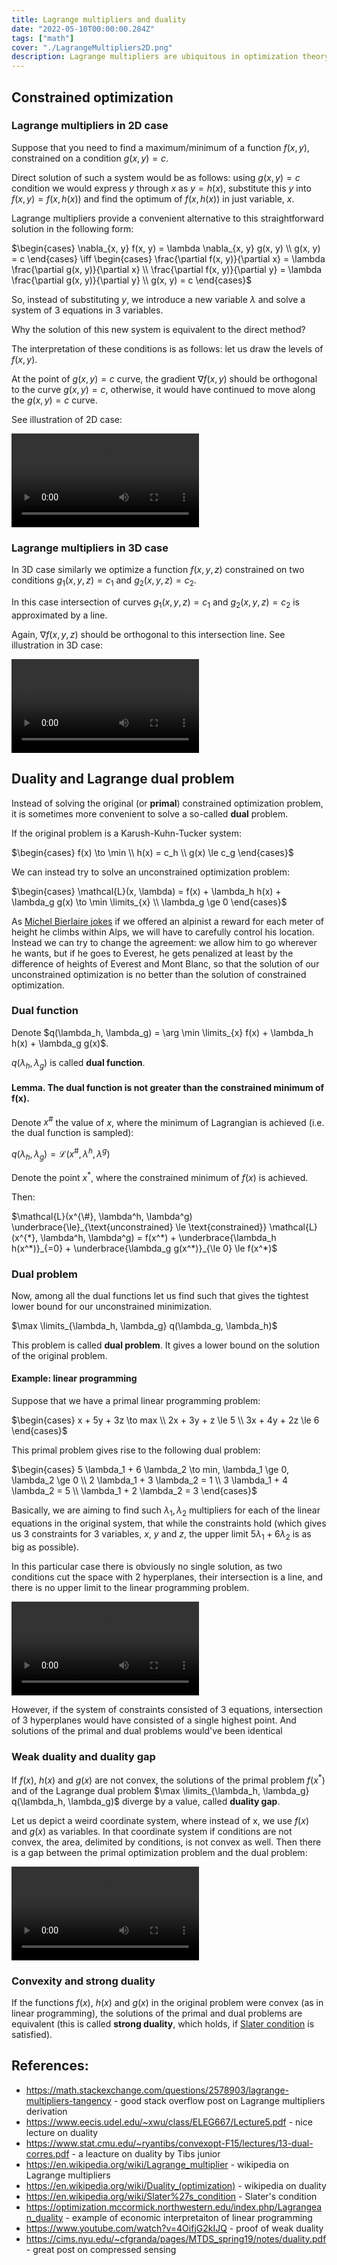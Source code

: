 ```yaml
---
title: Lagrange multipliers and duality
date: "2022-05-10T00:00:00.284Z"
tags: ["math"]
cover: "./LagrangeMultipliers2D.png"
description: Lagrange multipliers are ubiquitous in optimization theory and natural sciences, such as mechanics and statistical physics. Here I work out its intuition and derivation.
---
```


## Constrained optimization

### Lagrange multipliers in 2D case

Suppose that you need to find a maximum/minimum of a function $f(x, y)$, constrained on a condition $g(x, y) = c$.

Direct solution of such a system would be as follows: using $g(x, y) = c$ condition we would express $y$ through $x$
as $y = h(x)$, substitute this $y$ into $f(x, y) = f(x, h(x))$ and find the optimum of $f(x, h(x))$ in just variable, $x$.

Lagrange multipliers provide a convenient alternative to this straightforward solution in the following form:

$\begin{cases} \nabla_{x, y} f(x, y) = \lambda \nabla_{x, y} g(x, y) \\ g(x, y) = c \end{cases} \iff \begin{cases} \frac{\partial f(x, y)}{\partial x} = \lambda \frac{\partial g(x, y)}{\partial x} \\ \frac{\partial f(x, y)}{\partial y} = \lambda \frac{\partial g(x, y)}{\partial y} \\ g(x, y) = c \end{cases}$

So, instead of substituting $y$, we introduce a new variable $\lambda$ and solve a system of 3 equations in 3 variables.

Why the solution of this new system is equivalent to the direct method? 

The interpretation of these conditions is as follows: let us draw the levels of $f(x, y)$. 

At the point of $g(x, y) = c$ curve, the gradient $\nabla f(x, y)$ should be orthogonal to the curve $g(x, y) = c$, otherwise, it would have
continued to move along the $g(x, y) = c$ curve.

See illustration of 2D case:

![Lagrange multipliers 2D scene](LagrangeMultipliers2DScene.mp4)

### Lagrange multipliers in 3D case

In 3D case similarly we optimize a function $f(x, y, z)$ constrained on two conditions $g_1(x, y, z) = c_1$ and $g_2(x, y, z) = c_2$.

In this case intersection of curves $g_1(x, y, z) = c_1$ and $g_2(x, y, z) = c_2$ is approximated by a line. 

Again, $\nabla f(x, y, z)$ should be orthogonal to this intersection line. See illustration in 3D case:

![Lagrange multipliers 3D scene](LagrangeMultipliers3DScene.mp4)

## Duality and Lagrange dual problem

Instead of solving the original (or **primal**) constrained optimization problem, it is sometimes more convenient to
solve a so-called **dual** problem.

If the original problem is a Karush-Kuhn-Tucker system:

$\begin{cases} f(x) \to \min \\ h(x) = c_h \\ g(x) \le c_g \end{cases}$

We can instead try to solve an unconstrained optimization problem:

$\begin{cases} \mathcal{L}(x, \lambda) = f(x) + \lambda_h h(x) + \lambda_g g(x) \to \min \limits_{x} \\ \lambda_g \ge 0 \end{cases}$

As [Michel Bierlaire jokes](https://www.youtube.com/watch?v=nClTjGznkTo) if we offered an alpinist a reward for each
meter of height he climbs within Alps, we will have to carefully control his location. Instead we can try to change the
agreement: we allow him to go wherever he wants, but if he goes to Everest, he gets penalized at least by the difference 
of heights of Everest and Mont Blanc, so that the solution of our unconstrained optimization is no better than the 
solution of constrained optimization.

### Dual function

Denote $q(\lambda_h, \lambda_g) = \arg \min \limits_{x} f(x) + \lambda_h h(x) + \lambda_g g(x)$. 

$q(\lambda_h, \lambda_g)$ is called **dual function**. 

#### Lemma. The dual function is not greater than the constrained minimum of f(x).

Denote $x^{\#}$ the value of $x$, where the minimum of Lagrangian is achieved (i.e. the dual function is sampled):

$q(\lambda_h, \lambda_g) = \mathcal{L}(x^{\#}, \lambda^h, \lambda^g)$

Denote the point $x^*$, where the constrained minimum of $f(x)$ is achieved.

Then:

$\mathcal{L}(x^{\#}, \lambda^h, \lambda^g) \underbrace{\le}_{\text{unconstrained} \le \text{constrained}} \mathcal{L}(x^{*}, \lambda^h, \lambda^g) = f(x^*) + \underbrace{\lambda_h h(x^*)}_{=0} + \underbrace{\lambda_g g(x^*)}_{\le 0} \le f(x^*)$

### Dual problem

Now, among all the dual functions let us find such that gives the tightest lower bound for our unconstrained minimization.

$\max \limits_{\lambda_h, \lambda_g} q(\lambda_g, \lambda_h)$

This problem is called **dual problem**. It gives a lower bound on the solution of the original problem.


#### Example: linear programming

Suppose that we have a primal linear programming problem:

$\begin{cases} x + 5y + 3z \to max \\ 2x + 3y + z \le 5 \\ 3x + 4y + 2z \le 6 \end{cases}$

This primal problem gives rise to the following dual problem:

$\begin{cases} 5 \lambda_1 + 6 \lambda_2 \to min, \lambda_1 \ge 0, \lambda_2 \ge 0 \\ 2 \lambda_1 + 3 \lambda_2 = 1 \\ 3 \lambda_1 + 4 \lambda_2 = 5 \\ \lambda_1 + 2 \lambda_2 = 3 \end{cases}$

Basically, we are aiming to find such $\lambda_1, \lambda_2$ multipliers for each of the linear equations in the original
system, that while the constraints hold (which gives us 3 constraints for 3 variables, $x$, $y$ and $z$, the upper limit
$5\lambda_1 + 6\lambda_2$ is as big as possible).

In this particular case there is obviously no single solution, as two conditions cut the space with 2 hyperplanes, their
intersection is a line, and there is no upper limit to the linear programming problem.

![Linear programming](LinearProgrammingScene.mp4)

However, if the system of constraints consisted of 3 equations, intersection of 3 hyperplanes would have consisted of a 
single highest point. And solutions of the primal and dual problems would've been identical

### Weak duality and duality gap

If $f(x)$, $h(x)$ and $g(x)$ are not convex, the solutions of the primal problem $f(x^*)$ and of the Lagrange dual problem
$\max \limits_{\lambda_h, \lambda_g} q(\lambda_h, \lambda_g)$ diverge by a value, called **duality gap**.

Let us depict a weird coordinate system, where instead of x, we use $f(x)$ and $g(x)$ as variables. In that coordinate
system if conditions are not convex, the area, delimited by conditions, is not convex as well. Then there is a gap
between the primal optimization problem and the dual problem:

![Lagrange dual](LagrangeDualScene.mp4)

### Convexity and strong duality

If the functions $f(x)$, $h(x)$ and $g(x)$ in the original problem were convex (as in linear programming), the solutions of 
the primal and dual problems are equivalent (this is called **strong duality**, which holds, if [Slater condition](https://en.wikipedia.org/wiki/Slater%27s_condition) is satisfied).

## References:
* https://math.stackexchange.com/questions/2578903/lagrange-multipliers-tangency - good stack overflow post on Lagrange multipliers derivation
* https://www.eecis.udel.edu/~xwu/class/ELEG667/Lecture5.pdf - nice lecture on duality
* https://www.stat.cmu.edu/~ryantibs/convexopt-F15/lectures/13-dual-corres.pdf - a leacture on duality by Tibs junior
* https://en.wikipedia.org/wiki/Lagrange_multiplier - wikipedia on Lagrange multipliers
* https://en.wikipedia.org/wiki/Duality_(optimization) - wikipedia on duality
* https://en.wikipedia.org/wiki/Slater%27s_condition - Slater's condition
* https://optimization.mccormick.northwestern.edu/index.php/Lagrangean_duality - example of economic interpretaiton of linear programming
* https://www.youtube.com/watch?v=4OifjG2kIJQ - proof of weak duality
* https://cims.nyu.edu/~cfgranda/pages/MTDS_spring19/notes/duality.pdf - great post on compressed sensing